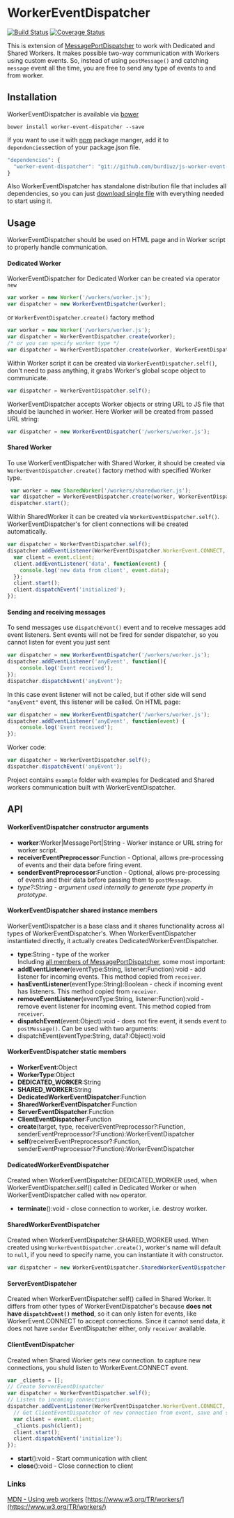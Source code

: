 # WorkerEventDispatcher

[![Build Status](https://travis-ci.org/burdiuz/js-worker-event-dispatcher.svg?branch=master)](https://travis-ci.org/burdiuz/js-worker-event-dispatcher)
[![Coverage Status](https://coveralls.io/repos/github/burdiuz/js-worker-event-dispatcher/badge.svg?branch=master)](https://coveralls.io/github/burdiuz/js-worker-event-dispatcher?branch=master)  
  
This is extension of [MessagePortDispatcher](https://github.com/burdiuz/js-messageport-event-dispatcher) to work with Dedicated and Shared Workers. It makes possible two-way communication with Workers using custom events. So, instead of using `postMessage()` and catching `message` event all the time, you are free to send any type of events to and from worker.

## Installation
WorkerEventDispatcher is available via [bower](http://bower.io/)
```
bower install worker-event-dispatcher --save
```
If you want to use it with [npm](https://www.npmjs.com/) package manger, add it to `dependencies`section of your package.json file.
```javascript
"dependencies": {
  "worker-event-dispatcher": "git://github.com/burdiuz/js-worker-event-dispatcher.git"
}
```
Also WorkerEventDispatcher has standalone distribution file that includes all dependencies, so you can just [download single file](https://github.com/burdiuz/js-worker-event-dispatcher/blob/master/dist/worker-event-dispatcher.standalone.min.js) with everything needed to start using it.

## Usage
WorkerEventDispatcher should be used on HTML page and in Worker script to properly handle communication.

#### Dedicated Worker
WorkerEventDispatcher for Dedicated Worker can be created via operator `new`
```javascript
var worker = new Worker('/workers/worker.js');
var dispatcher = new WorkerEventDispatcher(worker);
```
or `WorkerEventDispatcher.create()` factory method
```javascript
var worker = new Worker('/workers/worker.js');
var dispatcher = WorkerEventDispatcher.create(worker);
/* or you can specify worker type */
var dispatcher = WorkerEventDispatcher.create(worker, WorkerEventDispatcher.DEDICATED_WORKER);
```
Within Worker script it can be created via `WorkerEventDispatcher.self()`, don't need to pass anything, it grabs Worker's global scope object to communicate.
```javascript 
var dispatcher = WorkerEventDispatcher.self();
```
WorkerEventDispatcher accepts Worker objects or string URL to JS file that should be launched in worker.
Here Worker will be created from passed URL string:
```javascript
var dispatcher = new WorkerEventDispatcher('/workers/worker.js');
```

#### Shared Worker
To use WorkerEventDispatcher with Shared Worker, it should be created via `WorkerEventDispatcher.create()` factory method with specified Worker type.
```javascript
 var worker = new SharedWorker('/workers/sharedworker.js');
 var dispatcher = WorkerEventDispatcher.create(worker, WorkerEventDispatcher.SHARED_WORKER);
 dispatcher.start();
```
Within SharedWorker it can be created via `WorkerEventDispatcher.self()`. WorkerEventDispatcher's for client connections will be created automatically.
```javascript
var dispatcher = WorkerEventDispatcher.self();
dispatcher.addEventListener(WorkerEventDispatcher.WorkerEvent.CONNECT, function(event) {
  var client = event.client;
  client.addEventListener('data', function(event) {
    console.log('new data from client', event.data);
  });
  client.start();
  client.dispatchEvent('initialized');
});
```

#### Sending and receiving messages
To send messages use `dispatchEvent()` event and to receive messages add event listeners. Sent events will not be fired for sender dispatcher, so you cannot listen for event you just sent
```javascript 
var dispatcher = new WorkerEventDispatcher('/workers/worker.js');
dispatcher.addEventListener('anyEvent', function(){
	console.log('Event received');
});
dispatcher.dispatchEvent('anyEvent');
```
In this case event listener will not be called, but if other side will send `"anyEvent"` event, this listener will be called.
On HTML page:
```javascript
var dispatcher = new WorkerEventDispatcher('/workers/worker.js');
dispatcher.addEventListener('anyEvent', function(event) {
	console.log('Event received');
});
```
Worker code:
```javascript
var dispatcher = WorkerEventDispatcher.self();
dispatcher.dispatchEvent('anyEvent');
```

Project contains `example` folder with examples for Dedicated and Shared workers communication built with WorkerEventDispatcher.

## API
#### WorkerEventDispatcher constructor arguments
 - **worker**:Worker|MessagePort|String - Worker instance or URL string for worker script.
 - **receiverEventPreprocessor**:Function - Optional, allows pre-processing of events and their data before firing event.
 - **senderEventPreprocessor**:Function - Optional, allows pre-processing of events and their data before passing them to `postMessage`.
 - *type?:String - argument used internally to generate type property in prototype.*

#### WorkerEventDispatcher shared instance members
WorkerEventDispatcher is a base class and it shares functionality across all types of WorkerEventDispatcher's. When WorkerEventDispatcher instantiated directly, it actually creates DedicatedWorkerEventDispatcher.

 - **type**:String  - type of the worker  
Including [all members of MessagePortDispatcher](https://github.com/burdiuz/js-messageport-event-dispatcher/blob/master/README.md#messageportdispatcher-instance-members), some most important:
 - **addEventListener**(eventType:String, listener:Function):void - add listener for incoming events. This method copied from `receiver`.
 - **hasEventListener**(eventType:String):Boolean - check if incoming event has listeners. This method copied from `receiver`.
 - **removeEventListener**(eventType:String, listener:Function):void - remove event listener for incoming event. This method copied from `receiver`.
 - **dispatchEvent**(event:Object):void - does not fire event, it sends event to `postMessage()`. Can be used with two arguments:
  - dispatchEvent(eventType:String, data?:Object):void

#### WorkerEventDispatcher static members

 - **WorkerEvent**:Object 
 - **WorkerType**:Object 
 - **DEDICATED_WORKER**:String 
 - **SHARED_WORKER**:String 
 - **DedicatedWorkerEventDispatcher**:Function 
 - **SharedWorkerEventDispatcher**:Function 
 - **ServerEventDispatcher**:Function 
 - **ClientEventDispatcher**:Function 
 - **create**(target, type, receiverEventPreprocessor?:Function, senderEventPreprocessor?:Function):WorkerEventDispatcher 
 - **self**(receiverEventPreprocessor?:Function, senderEventPreprocessor?:Function):WorkerEventDispatcher

#### DedicatedWorkerEventDispatcher
Created when WorkerEventDispatcher.DEDICATED_WORKER used, when WorkerEventDispatcher.self() called in Dedicated Worker or when WorkerEventDispatcher called with `new` operator.

 - **terminate**():void - close connection to worker, i.e. destroy worker.

#### SharedWorkerEventDispatcher
Created when WorkerEventDispatcher.SHARED_WORKER used. When created using `WorkerEventDispatcher.create()`, worker's name will default to `null`, if you need to specify name, you can instantiate it with constructor.
```javascript
var dispatcher = new WorkerEventDispatcher.SharedWorkerEventDispatcher('/workers/sharedworker.js', 'worker-name');
``` 

#### ServerEventDispatcher
Created when WorkerEventDispatcher.self() called in Shared Worker. It differs from other types of WorkerEventDispatcher's because **does not have `dispatchEvent()` method**, so it can only listen for events, like WorkerEvent.CONNECT to accept connections. Since it cannot send data, it does not have `sender` EventDispatcher either, only `receiver` available.

#### ClientEventDispatcher
Created when Shared Worker gets new connection. to capture new connections, you shuld listen to WorkerEvent.CONNECT event.
```javascript
var _clients = [];
// Create ServerEventDispatcher
var dispatcher = WorkerEventDispatcher.self();
// Listen to incoming connections
dispatcher.addEventListener(WorkerEventDispatcher.WorkerEvent.CONNECT, function(event) {
  // Get ClientEventDispatcher of new connection from event, save and start it
  var client = event.client;
  _clients.push(client);
  client.start();
  client.dispatchEvent('initialize');
});
```
 - **start**():void - Start communication with client
 - **close**():void - Close connection to client
  
### Links
[MDN - Using web workers](https://developer.mozilla.org/ru/docs/DOM/Using_web_workers)
[https://www.w3.org/TR/workers/](https://www.w3.org/TR/workers/)
